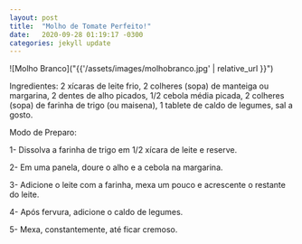 ```yaml
---
layout: post
title:  "Molho de Tomate Perfeito!"
date:   2020-09-28 01:19:17 -0300
categories: jekyll update
---
```

![Molho Branco]("{{'/assets/images/molhobranco.jpg' | relative_url }}")

Ingredientes:
2 xícaras de leite frio,
2 colheres (sopa) de manteiga ou margarina,
2 dentes de alho picados,
1/2 cebola média picada,
2 colheres (sopa) de farinha de trigo (ou maisena),
1 tablete de caldo de legumes,
sal a gosto.

Modo de Preparo:

1- Dissolva a farinha de trigo em 1/2 xícara de leite e reserve.

2- Em uma panela, doure o alho e a cebola na margarina.

3- Adicione o leite com a farinha, mexa um pouco e acrescente o restante do leite.

4- Após fervura, adicione o caldo de legumes.

5- Mexa, constantemente, até ficar cremoso.